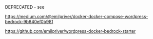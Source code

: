 DEPRECATED - 
see

https://medium.com/@emilpriver/docker-docker-compose-wordpress-bedrock-9b840ef0b981

https://github.com/emilpriver/wordpress-docker-bedrock-starter
